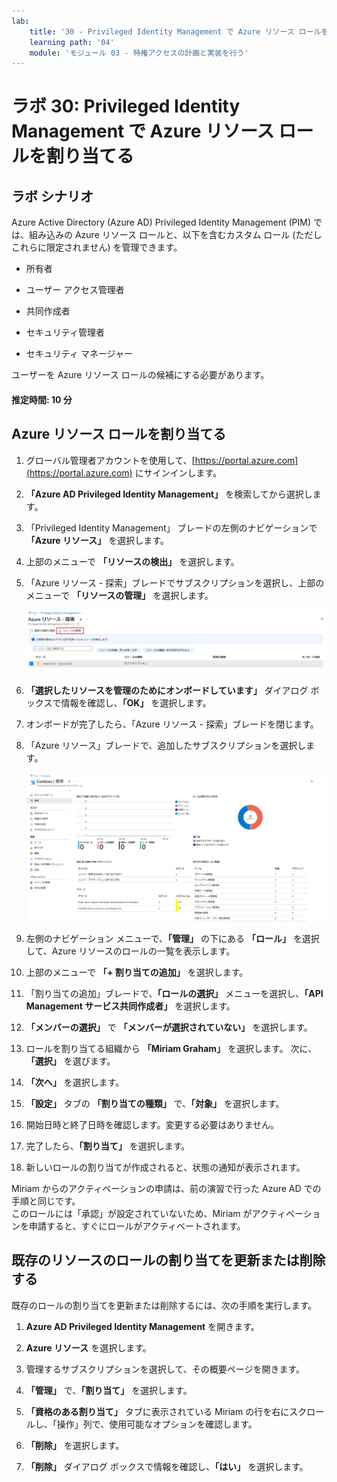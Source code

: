 ```yaml
---
lab:
    title: '30 - Privileged Identity Management で Azure リソース ロールを割り当てる'
    learning path: '04'
    module: 'モジュール 03 - 特権アクセスの計画と実装を行う'
---
```


# ラボ 30: Privileged Identity Management で Azure リソース ロールを割り当てる

## ラボ シナリオ

Azure Active Directory (Azure AD) Privileged Identity Management (PIM) では、組み込みの Azure リソース ロールと、以下を含むカスタム ロール (ただしこれらに限定されません) を管理できます。

- 所有者

- ユーザー アクセス管理者

- 共同作成者

- セキュリティ管理者

- セキュリティ マネージャー

ユーザーを Azure リソース ロールの候補にする必要があります。

#### 推定時間: 10 分

## Azure リソース ロールを割り当てる

1. グローバル管理者アカウントを使用して、[https://portal.azure.com](https://portal.azure.com) にサインインします。

2. **「Azure AD Privileged Identity Management」** を検索してから選択します。

3. 「Privileged Identity Management」 ブレードの左側のナビゲーションで **「Azure リソース」** を選択します。

4. 上部のメニューで **「リソースの検出」** を選択します。

5. 「Azure リソース - 探索」ブレードでサブスクリプションを選択し、上部のメニューで **「リソースの管理」** を選択します。

    ![サブスクリプションとリソースの管理が強調表示されている 「Azure リソース - 検出」ブレードを表示している画面イメージ](./media/lp4-mod3-pim-azure-resource-management.png)

6. **「選択したリソースを管理のためにオンボードしています」** ダイアログ ボックスで情報を確認し、**「OK」** を選択します。

7. オンボードが完了したら、「Azure リソース - 探索」ブレードを閉じます。

8. 「Azure リソース」ブレードで、追加したサブスクリプションを選択します。

    ![最近追加された Azure リソースを表示している画面イメージ](./media/lp4-mod3-pim-az-resource-overview.png)

9. 左側のナビゲーション メニューで、**「管理」** の下にある **「ロール」** を選択して、Azure リソースのロールの一覧を表示します。

10. 上部のメニューで **「+ 割り当ての追加」** を選択します。

11. 「割り当ての追加」ブレードで、**「ロールの選択」** メニューを選択し、**「API Management サービス共同作成者」** を選択します。

12. **「メンバーの選択」** で **「メンバーが選択されていない」** を選択します。

13. ロールを割り当てる組織から **「Miriam Graham」** を選択します。  次に、**「選択」** を選びます。

14. **「次へ」** を選択します。

15. **「設定」** タブの **「割り当ての種類」** で、**「対象」** を選択します。

16. 開始日時と終了日時を確認します。変更する必要はありません。

17. 完了したら、**「割り当て」** を選択します。

18. 新しいロールの割り当てが作成されると、状態の通知が表示されます。

Miriam からのアクティベーションの申請は、前の演習で行った Azure AD での手順と同じです。   
このロールには「承認」が設定されていないため、Miriam がアクティベーションを申請すると、すぐにロールがアクティベートされます。

## 既存のリソースのロールの割り当てを更新または削除する

既存のロールの割り当てを更新または削除するには、次の手順を実行します。

1. **Azure AD Privileged Identity Management** を開きます。

2. **Azure リソース** を選択します。

3. 管理するサブスクリプションを選択して、その概要ページを開きます。

4. **「管理」** で、**「割り当て」** を選択します。

5. **「資格のある割り当て」** タブに表示されている Miriam の行を右にスクロールし、「操作」列で、使用可能なオプションを確認します。

6. **「削除」** を選択します。

7. **「削除」** ダイアログ ボックスで情報を確認し、**「はい」** を選択します。
